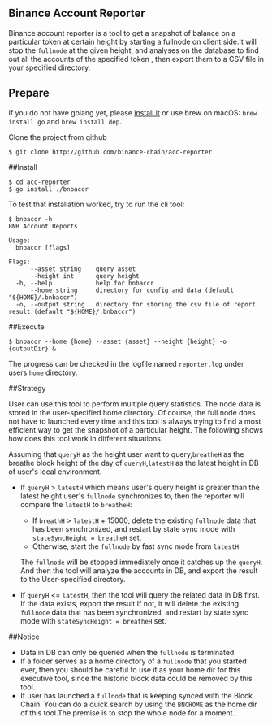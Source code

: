 Binance Account Reporter
-------------
Binance account reporter is a tool to get a snapshot of balance on a particular token at certain height by starting a fullnode on client side.It will stop the `fullnode` at the given height, and analyses on the database to find out all the accounts of the specified token , then export them to a CSV file in your specified directory.


## Prepare

If you do not have golang yet, please [install it](https://golang.org/dl) or use brew on macOS: `brew install go` and `brew install dep`.

Clone the project from github

```
$ git clone http://github.com/binance-chain/acc-reporter
```

##Install

```
$ cd acc-reporter
$ go install ./bnbaccr
```

To test that installation worked, try to run the cli tool:
```
$ bnbaccr -h
BNB Account Reports

Usage:
  bnbaccr [flags]

Flags:
      --asset string    query asset 
      --height int      query height 
  -h, --help            help for bnbaccr
      --home string     directory for config and data (default "${HOME}/.bnbaccr")
  -o, --output string   directory for storing the csv file of report result (default "${HOME}/.bnbaccr")
```

##Execute

```
$ bnbaccr --home {home} --asset {asset} --height {height} -o {outputDir} &
```

The progress can be checked in the logfile named `reporter.log` under users `home` directory.

##Strategy

User can use this tool to perform multiple query statistics. The node data is stored in the user-specified home directory. Of course, the full node does not have to launched every time and this tool is always trying to find a most efficient way to get the snapshot of a particular height. The following shows how does this tool work in different situations.

Assuming that `queryH` as the height user want to query,`breatheH` as the breathe block height of the day of `queryH`,`latestH` as the latest height in DB of user's local environment.

- If `queryH` > `latestH` which means user's query height is greater than the latest height user's `fullnode` synchronizes to, then the reporter will compare the `latestH` to `breatheH`:
  
  - If `breathH` > `latestH` + 15000, delete the existing `fullnode` data that has been synchronized, and restart by state sync mode with ``stateSyncHeight = breatheH`` set.
  - Otherwise, start the `fullnode` by fast sync mode from `latestH`
  
  The `fullnode` will be stopped immediately once it catches up the `queryH`. And then the tool will analyze the accounts in DB, and export the result to the User-specified directory. 
  
- If `queryH` <= `latestH`, then the tool will query the related data in DB first. If the data exists, export the result.If not, it will delete the existing `fullnode` data that has been synchronized, and restart by state sync mode with `stateSyncHeight = breatheH` set.  

##Notice

- Data in DB can only be queried when the `fullnode` is terminated.
- If a folder serves as a home directory of a `fullnode` that you started ever, then you should be careful to use it as your home dir for this executive tool, since the historic block data could be removed by this tool.
- If user has launched a `fullnode` that is keeping synced with the Block Chain. You can do a quick search by using the `BNCHOME` as the home dir of this tool.The premise is to stop the whole node for a moment.